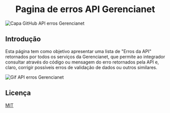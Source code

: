 <h1 align="center">Pagina de erros API Gerencianet</h1>

![Capa GitHub API erros Gerencianet](https://media-exp1.licdn.com/dms/image/C4D1BAQH9taNIaZyh_Q/company-background_10000/0/1603126623964?e=2159024400&v=beta&t=coQC_AK70vTYL3NdvbeIaeYts8nKumNHjvvIGCmq5XA)


## Introdução

Esta página tem como objetivo apresentar uma lista de "Erros da API" retornados por todos os serviços da Gerencianet, que permite ao integrador consultar através do código ou mensagem do erro retornados pela API e, claro, corrigir possíveis erros de validação de dados ou outros similares.

![Gif API erros Gerencianet](https://github.com/gerencianet/gn-erros-api/blob/master/assets/img/consultando_error_exemplo.gif)

## **Licença**
[MIT](LICENSE)
